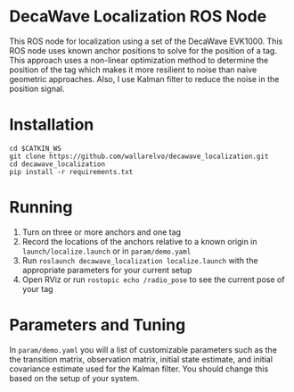 # DecaWave Localization ROS Node
This ROS node for localization using a set of the DecaWave EVK1000.
This ROS node uses known
anchor positions to solve for the position of a tag. This approach uses
a non-linear optimization method to determine the position of the tag which
makes it more resilient to noise than naive geometric approaches. Also, I use
Kalman filter to reduce the noise in the position signal.

# Installation
    cd $CATKIN_WS
    git clone https://github.com/wallarelvo/decawave_localization.git
    cd decawave_localization
    pip install -r requirements.txt

# Running
1. Turn on three or more anchors and one tag
2. Record the locations of the anchors relative to a known origin in
`launch/localize.launch` or in `param/demo.yaml`
3. Run `roslaunch decawave_localization localize.launch` with the appropriate
parameters for your current setup
4. Open RViz or run `rostopic echo /radio_pose` to see the current pose of
your tag

# Parameters and Tuning
In `param/demo.yaml` you will a list of customizable parameters such as the
the transition matrix, observation matrix, initial state estimate, and initial
covariance estimate used for the Kalman filter. You should change this based
on the setup of your system.
